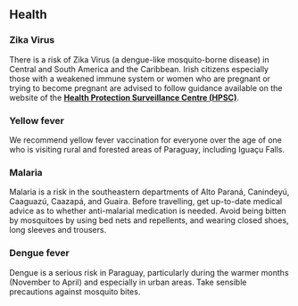 ## Health

### **Zika Virus**

There is a risk of Zika Virus (a dengue-like mosquito-borne disease) in Central and South America and the Caribbean. Irish citizens especially those with a weakened immune system or women who are pregnant or trying to become pregnant are advised to follow guidance available on the website of the [**Health Protection Surveillance Centre (HPSC)**](https://www.hpsc.ie/a-z/vectorborne/zika/).

### **Yellow fever**

We recommend yellow fever vaccination for everyone over the age of one who is visiting rural and forested areas of Paraguay, including Iguaçu Falls.

### **Malaria**

Malaria is a risk in the southeastern departments of Alto Paraná, Canindeyú, Caaguazú, Caazapá, and Guaira. Before travelling, get up-to-date medical advice as to whether anti-malarial medication is needed. Avoid being bitten by mosquitoes by using bed nets and repellents, and wearing closed shoes, long sleeves and trousers.

### **Dengue fever**

Dengue is a serious risk in Paraguay, particularly during the warmer months (November to April) and especially in urban areas. Take sensible precautions against mosquito bites.